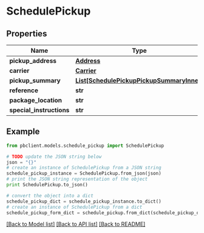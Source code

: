 # SchedulePickup


## Properties
Name | Type | Description | Notes
------------ | ------------- | ------------- | -------------
**pickup_address** | [**Address**](Address.md) |  | [optional] 
**carrier** | [**Carrier**](Carrier.md) |  | [optional] 
**pickup_summary** | [**List[SchedulePickupPickupSummaryInner]**](SchedulePickupPickupSummaryInner.md) |  | [optional] 
**reference** | **str** |  | [optional] 
**package_location** | **str** |  | [optional] 
**special_instructions** | **str** |  | [optional] 

## Example

```python
from pbclient.models.schedule_pickup import SchedulePickup

# TODO update the JSON string below
json = "{}"
# create an instance of SchedulePickup from a JSON string
schedule_pickup_instance = SchedulePickup.from_json(json)
# print the JSON string representation of the object
print SchedulePickup.to_json()

# convert the object into a dict
schedule_pickup_dict = schedule_pickup_instance.to_dict()
# create an instance of SchedulePickup from a dict
schedule_pickup_form_dict = schedule_pickup.from_dict(schedule_pickup_dict)
```
[[Back to Model list]](../README.md#documentation-for-models) [[Back to API list]](../README.md#documentation-for-api-endpoints) [[Back to README]](../README.md)


